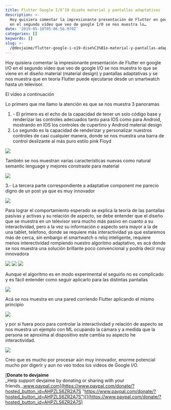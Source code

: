 ```yaml
---
title: Flutter Google I/O’19 diseño material y pantallas adaptativas
description: >-
  Hoy quisiera comentar la impresionante presentación de Flutter en google I/O
  en el segundo vídeo que veo de google I/O se nos muestra lo…
date: '2019-05-10T05:06:56.970Z'
categories: []
keywords: []
slug: >-
  /@devjaime/flutter-google-i-o19-dise%C3%B1o-material-y-pantallas-adaptativas-8d76e0888ef5
---
```


Hoy quisiera comentar la impresionante presentación de Flutter en google I/O en el segundo vídeo que veo de google I/O se nos muestra lo que se viene en el diseño material (material design) y pantallas adaptativas y se nos muestra que en teoria Flutter puede ejecutarse desde un smartwatch hasta un televisor.

El vídeo a continuación

Lo primero que me llamo la atención es que se nos muestra 3 panoramas

1.  \- El primero es el echo de la capacidad de tener un solo código base y renderizar las controles adecuados tanto para IOS como para Android, mostrando en IOS los controles de cupertino y Android material design
2.  Lo segundo es la capacidad de renderizar y personalizar nuestros controles de casi cualquier manera, donde se nos muestra una barra de control deslizante al más puro estilo pink Floyd

![](/Users/devjaime/Documents/blog/posts/md_1651648785637/img/1__lhsfg7fS1WN__hG62u__7lmw.png)

También se nos muestran varias características nuevas como natural semantic lenguage y mejores constraste para material

![](/Users/devjaime/Documents/blog/posts/md_1651648785637/img/1__Pq__BqJ__fH9O1derR__57f6Q.png)

3.- La tercera parte correspondiente a adaptative component me parecio digno de un post ya que es muy innovador

![](/Users/devjaime/Documents/blog/posts/md_1651648785637/img/1__K3__1QWkhLPpHAGSOs5JMzw.png)

Para lograr el comportamiento esperado se explica la teoría de las pantallas pasivas y activas y su relación de aspecto, se debe entender que el diseño que se muestra en un televisor sera mucho más pasivo en cuanto a su interactividad, pero a la vez su información o aspecto sera mayor a la de una tablet, telefono, donde se requiere más interactividad ya que estaremos más de cerca, sin embargo el smartwatch o reloj inteligente, requiere menos interectividad rompiendo nuestro algoritmo adaptativo, es acá donde se nos muestra una solución brillante poco convencional y podría decir muy innovadora

![](/Users/devjaime/Documents/blog/posts/md_1651648785637/img/1__P9Z2IP58SdM6X636E__X8fA.png)
![](/Users/devjaime/Documents/blog/posts/md_1651648785637/img/1__Le3JCZF2r2As60FH5Tg11g.png)
![](/Users/devjaime/Documents/blog/posts/md_1651648785637/img/1__EHHJBXGcKllH6MqWxNGqUQ.png)

Aunque el algoritmo es en modo experimental el seguirlo no es complicado y es fácil entender como seguir aplicarlo para las distintas pantallas

![](/Users/devjaime/Documents/blog/posts/md_1651648785637/img/1__3qAKgpmy7KC2pm0fJ77InQ.png)

Acá se nos muestra en una pared corriendo Flutter aplicando el mismo principio

![](/Users/devjaime/Documents/blog/posts/md_1651648785637/img/1__sBUZjYK6WR2Xd6fgQwlwbA.png)

y por si fuera poco para controlar la interactividad y relación de aspecto se nos muestra un ejemplo con ML ocupando la cámara y a medida que la persona se aproxima al dispositivo este cambia su aspecto he interactividad.

![](/Users/devjaime/Documents/blog/posts/md_1651648785637/img/1__VkLr12FGLMpqD3xP6h1kEA.png)

Creo que es mucho por procesar aún muy innovador, enorme potencial mucho por digerir y aun no veo todos los videos de Google I/O.

[**Donate to devjaime**  
_Help support devjaime by donating or sharing with your friends._www.paypal.com](https://www.paypal.com/donate/?hosted_button_id=AHPZLS6ZR2A7S "https://www.paypal.com/donate/?hosted_button_id=AHPZLS6ZR2A7S")[](https://www.paypal.com/donate/?hosted_button_id=AHPZLS6ZR2A7S)